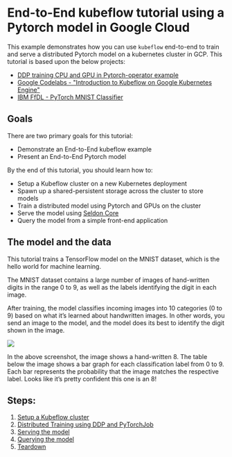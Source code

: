 # End-to-End kubeflow tutorial using a Pytorch model in Google Cloud

This example demonstrates how you can use `kubeflow` end-to-end to train and
serve a distributed Pytorch model on a kubernetes cluster in GCP. This
tutorial is based upon the below projects:
- [DDP training CPU and GPU in Pytorch-operator example](https://github.com/kubeflow/pytorch-operator/tree/master/examples/ddp/mnist)
- [Google Codelabs - "Introduction to Kubeflow on Google Kubernetes Engine"](https://github.com/googlecodelabs/kubeflow-introduction)
- [IBM FfDL - PyTorch MNIST Classifier](https://github.com/IBM/FfDL/tree/master/community/FfDL-Seldon/pytorch-model)
## Goals

There are two primary goals for this tutorial:

*   Demonstrate an End-to-End kubeflow example
*   Present an End-to-End Pytorch model

By the end of this tutorial, you should learn how to:

*   Setup a Kubeflow cluster on a new Kubernetes deployment
*   Spawn up a shared-persistent storage across the cluster to store models
*   Train a distributed model using Pytorch and GPUs on the cluster
*   Serve the model using [Seldon Core](https://github.com/SeldonIO/seldon-core/)
*   Query the model from a simple front-end application

## The model and the data

This tutorial trains a TensorFlow model on the MNIST dataset, which is the hello world for machine learning.

The MNIST dataset contains a large number of images of hand-written digits in the range 0 to 9, as well as the labels identifying the digit in each image.

After training, the model classifies incoming images into 10 categories (0 to 9) based on what it’s learned about handwritten images.
In other words, you send an image to the model, and the model does its best to identify the digit shown in the image.

![](https://www.kubeflow.org/docs/images/gcp-e2e-ui-prediction.png)

In the above screenshot, the image shows a hand-written 8. 
The table below the image shows a bar graph for each classification label from 0 to 9. Each bar represents the probability that the image matches the respective label. 
Looks like it’s pretty confident this one is an 8!

## Steps:

1.  [Setup a Kubeflow cluster](01_setup_a_kubeflow_cluster.md)
1.  [Distributed Training using DDP and PyTorchJob](02_distributed_training.md)
1.  [Serving the model](03_serving_the_model.md)
1.  [Querying the model](04_querying_the_model.md)
1.  [Teardown](05_teardown.md)
